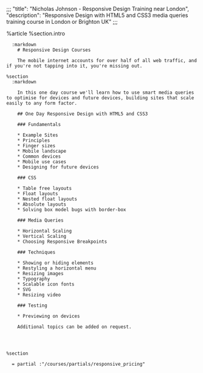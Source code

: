 ;;;
  "title": "Nicholas Johnson - Responsive Design Training near London",
  "description": "Responsive Design with HTML5 and CSS3 media queries training course in London or Brighton UK"
  ;;;
  
  %article
    %section.intro
  
      :markdown
        # Responsive Design Courses
  
        The mobile internet accounts for over half of all web traffic, and if you're not tapping into it, you're missing out.
  
    %section
      :markdown
  
        In this one day course we'll learn how to use smart media queries to optimise for devices and future devices, building sites that scale easily to any form factor.
  
        ## One Day Responsive Design with HTML5 and CSS3
  
        ### Fundamentals
  
        * Example Sites
        * Principles
        * Finger sizes
        * Mobile landscape
        * Common devices
        * Mobile use cases
        * Designing for future devices
  
        ### CSS
  
        * Table free layouts
        * Float layouts
        * Nested float layouts
        * Absolute layouts
        * Solving box model bugs with border-box
  
        ### Media Queries
  
        * Horizontal Scaling
        * Vertical Scaling
        * Choosing Responsive Breakpoints
  
        ### Techniques
  
        * Showing or hiding elements
        * Restyling a horizontal menu
        * Resizing images
        * Typography
        * Scalable icon fonts
        * SVG
        * Resizing video
  
        ### Testing
  
        * Previewing on devices
  
        Additional topics can be added on request.
  
  
  
  
    %section
  
      = partial :"/courses/partials/responsive_pricing"
  